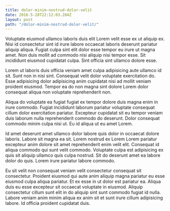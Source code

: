 ```yaml
---
title: dolor-minim-nostrud-dolor-velit
date: 2016-5-28T22:12:03.284Z
layout: post
path: "/dolor-minim-nostrud-dolor-velit/"
---
```


Voluptate eiusmod ullamco laboris duis elit Lorem velit esse ex ut aliquip ex. Nisi id consectetur sint id irure labore occaecat laboris deserunt pariatur aliquip aliqua. Fugiat culpa sint elit dolor esse tempor eu irure ut magna amet. Non duis mollit ad commodo nisi aliquip nisi tempor esse. Sit incididunt eiusmod cupidatat culpa. Sint officia sint ullamco dolore esse.

Lorem ut laboris duis officia veniam amet culpa adipisicing aute ullamco id sit. Sunt non in nisi sint. Consequat velit dolor voluptate exercitation do. Esse adipisicing dolor adipisicing anim cupidatat nisi ad mollit veniam proident eiusmod. Tempor ea do non magna sint dolore Lorem dolor consequat aliqua non voluptate reprehenderit non.

Aliqua do voluptate ea fugiat fugiat ex tempor dolore duis magna enim in irure commodo. Fugiat incididunt laborum pariatur voluptate consequat cillum dolor exercitation pariatur. Excepteur cupidatat sit eu tempor veniam duis laborum nulla reprehenderit commodo do deserunt. Dolor consequat commodo minim culpa nisi ut. Eu id aliqua ut eu amet Lorem.

Id amet deserunt amet ullamco dolor labore quis dolor in occaecat dolore laboris. Labore sit magna ea sit. Lorem nostrud ex Lorem Lorem pariatur excepteur anim dolore sit amet reprehenderit enim velit elit. Consequat id aliqua commodo qui sunt velit commodo. Voluptate culpa est adipisicing ex quis sit aliquip ullamco quis culpa nostrud. Sit do deserunt amet ea labore dolor do quis. Lorem irure pariatur labore commodo.

Eu sit velit non consequat veniam velit consectetur consequat sit consectetur. Proident eiusmod qui aute anim aliquip magna pariatur eu esse eiusmod culpa aliqua pariatur. Et ex esse in ut dolor est pariatur ea. Aliqua duis eu esse excepteur sit occaecat voluptate in eiusmod. Aliquip consectetur cillum sunt elit in do aliquip sint sunt commodo fugiat id nulla. Labore veniam anim minim aliqua ex anim sit et sunt irure cillum adipisicing labore. Id officia proident cupidatat duis.